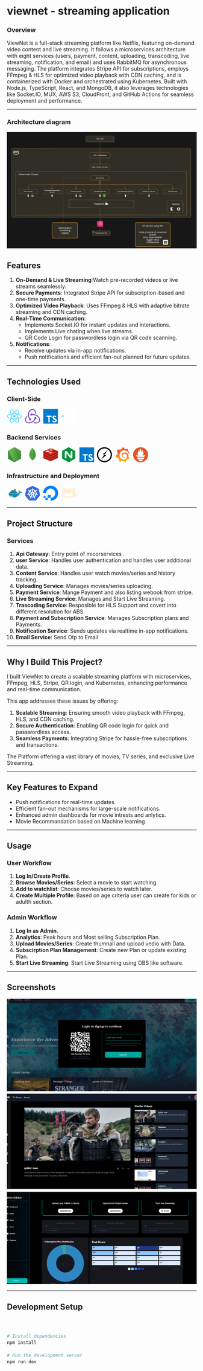 # viewnet - streaming application

### **Overview**
ViewNet is a full-stack streaming platform like Netflix, featuring on-demand video content and live streaming. It follows a microservices architecture with eight services (users, payment, content, uploading, transcoding, live streaming, notification, and email) and uses RabbitMQ for asynchronous messaging. The platform integrates Stripe API for subscriptions, employs FFmpeg & HLS for optimized video playback with CDN caching, and is containerized with Docker and orchestrated using Kubernetes. Built with Node.js, TypeScript, React, and MongoDB, it also leverages technologies like Socket.IO, MUX, AWS S3, CloudFront, and GitHub Actions for seamless deployment and performance. 


---
### **Architecture diagram**
![Architecture diagram](viewnet-diagram.png) 


## **Features**
1. **On-Demand & Live Streaming**:Watch pre-recorded videos or live streams seamlessly.
2. **Secure Payments**: Integrated Stripe API for subscription-based and one-time payments.
3. **Optimized Video Playback**: Uses FFmpeg & HLS with adaptive bitrate streaming and CDN caching.
4. **Real-Time Communication**:
   - Implements Socket.IO for instant updates and interactions.
   - Implements Live chating when live streams.
   - QR Code Login for passwordless login via QR code scanning.
5. **Notifications**:
   - Receive updates via in-app notifications.
   - Push notifications and efficient fan-out planned for future updates.

---

## **Technologies Used**

### **Client-Side**
<div>
  <img src="https://github.com/devicons/devicon/blob/master/icons/react/react-original.svg" alt="React" width="40" height="40"/>&nbsp;
  <img src="https://github.com/devicons/devicon/blob/master/icons/redux/redux-original.svg" alt="Ts" width="40" height="40"/>&nbsp;
  <img src="https://github.com/devicons/devicon/blob/master/icons/typescript/typescript-original.svg" alt="Ts" width="40" height="40"/>&nbsp;
  <img src="https://github.com/devicons/devicon/blob/master/icons/tailwindcss/tailwindcss-original-wordmark.svg" alt="Tailwind" width="40" height="40"/>&nbsp;
   

</div>

### **Backend Services**
<div>
  <img src="https://github.com/devicons/devicon/blob/master/icons/nodejs/nodejs-original.svg" alt="Node.js" width="40" height="40"/>&nbsp;
  <img src="https://github.com/devicons/devicon/blob/master/icons/mongodb/mongodb-original.svg" alt="MongoDB" width="40" height="40"/>&nbsp;
  <img src="https://github.com/devicons/devicon/blob/master/icons/redis/redis-original.svg" alt="Redis" width="40" height="40"/>&nbsp;
  <img src="https://github.com/devicons/devicon/blob/master/icons/nginx/nginx-original.svg" alt="Nginx" width="40" height="40"/>&nbsp;
  <img src="https://github.com/devicons/devicon/blob/master/icons/typescript/typescript-original.svg" alt="TypeORM" width="40" height="40"/>&nbsp;
  <img src="https://github.com/devicons/devicon/blob/master/icons/socketio/socketio-original.svg" alt="Socket.IO" width="40" height="40"/>&nbsp;
  <img src="https://github.com/devicons/devicon/blob/master/icons/grafana/grafana-original.svg" alt="Grafana" width="40" height="40"/>&nbsp;
  <img src="https://github.com/devicons/devicon/blob/master/icons/prometheus/prometheus-original.svg" alt="Prometheus" width="40" height="40"/>&nbsp;

</div>

### **Infrastructure and Deployment**
<div>
  <img src="https://github.com/devicons/devicon/blob/master/icons/docker/docker-original.svg" alt="Docker" width="40" height="40"/>&nbsp;
  <img src="https://github.com/devicons/devicon/blob/master/icons/kubernetes/kubernetes-original.svg" alt="K8" width="40" height="40"/>&nbsp;
  <img src="https://github.com/devicons/devicon/blob/master/icons/digitalocean/digitalocean-original.svg" alt="DigitalOcean" width="40" height="40"/>&nbsp;
  <img src="https://github.com/devicons/devicon/blob/master/icons/amazonwebservices/amazonwebservices-line-wordmark.svg" alt="AWS S3" width="40" height="40"/>
</div>

---

## **Project Structure**
### **Services**
1. **Api Gateway**: Entry point of micorservices .
2. **user Service**: Handles user authentication and handles user additional data.
3. **Content Service**: Handles user watch movies/series and history tracking.
4. **Uploading Service**: Manages movies/series uploading.
5. **Payment Service**: Mange Payment and also listing webook from stripe.
6. **Live Streaming Service**: Manages and Start Live Streaming.
7. **Trascoding Service**: Resposible for HLS Support and covert into different resolution for ABS.
8. **Payment and Subscription Service**: Manages Subscription plans and Payments.
9. **Notification Service**: Sends updates via realtime in-app notifications.
10. **Email Service**: Send Otp to Email

---

## **Why I Build This Project?**
I built ViewNet to create a scalable streaming platform with microservices, FFmpeg, HLS, Stripe, QR login, and Kubernetes, enhancing performance and real-time communication. 

This app addresses these issues by offering:
1. **Scalable Streaming**: Ensuring smooth video playback with FFmpeg, HLS, and CDN caching.
2. **Secure Authentication**: Enabling QR code login for quick and passwordless access.
3. **Seamless Payments**: Integrating Stripe for hassle-free subscriptions and transactions.

 The Platform offering a vast library of movies, TV series, and exclusive Live Streaming.

---

## **Key Features to Expand**
- Push notifications for real-time updates.
- Efficient fan-out mechanisms for large-scale notifications.
- Enhanced admin dashboards for movie intrests and anlytics.
- Movie Recommandation based on Machine learning 
---

## **Usage**
### **User Workflow**
1. **Log In/Create Profile**.
2. **Browse Movies/Series**: Select a movie to start watching.
3. **Add to watchlist**: Choose movies/series to watch later.
4. **Create Multiple Profile**: Based on age criteria user can create for kids or adulth section.

### **Admin Workflow**
1. **Log In as Admin**.
2. **Analytics**: Peak hours and Most selling Subscription Plan.
3. **Upload Movies/Series**: Create thumnail and upload vedio with Data.
4. **Subscirption Plan Management**: Create new Plan or update existing Plan.
5. **Start Live Streaming**: Start Live Streaming using OBS like software.

---

## **Screenshots**

![App Screenshot](viewnetmodel.png)

---

## **Development Setup**

### 
```bash


# Install dependencies
npm install

# Run the development server
npm run dev